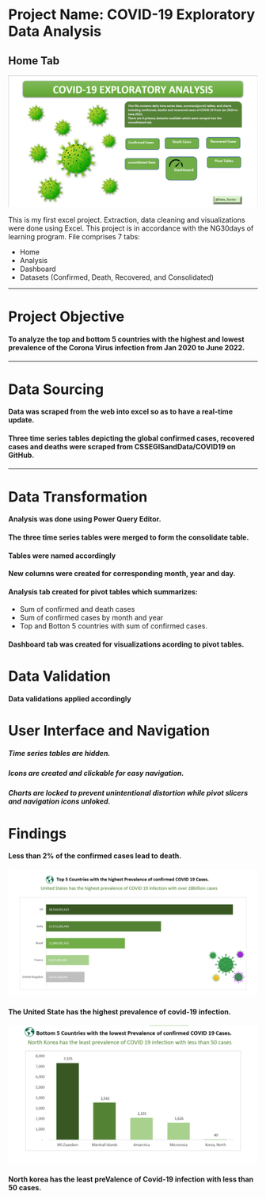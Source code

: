 # Project Name: COVID-19 Exploratory Data Analysis
## Home Tab
![Home Page](covid-home.png)

This is my first excel project. Extraction, data cleaning and visualizations were done using Excel.
This project is in accordance with the NG30days of learning program. 
File comprises 7 tabs:
- Home
- Analysis
- Dashboard
- Datasets (Confirmed, Death, Recovered, and Consolidated)

------
# Project Objective

#### To analyze the top and bottom 5 countries with the highest and lowest prevalence of the Corona Virus infection from Jan 2020 to June 2022.

----
# Data Sourcing
#### Data was scraped from the web into excel so as to have a real-time update.
#### Three time series tables depicting the global confirmed cases, recovered cases and deaths were scraped from CSSEGISandData/COVID19 on GitHub.

-------
# Data Transformation
#### Analysis was done using Power Query Editor.
#### The three time series tables were merged to form the consolidate table.
#### Tables were named accordingly
#### New columns were created for corresponding month, year and day.
#### Analysis tab created for pivot tables which summarizes:
- Sum of confirmed and death cases
- Sum of confirmed cases by month and year
- Top and Botton 5 countries with sum of confirmed cases.

#### Dashboard tab was created for visualizations acording to pivot tables.

# Data Validation
#### Data validations applied accordingly

# User Interface and Navigation
##### Time series tables are hidden.
##### Icons are created and clickable for easy navigation.
##### Charts are locked to prevent unintentional distortion while pivot slicers and navigation icons unloked.

# Findings 
#### Less than 2% of the confirmed cases lead to death.

![](Top5.png)
#### The United State has the highest prevalence of covid-19 infection.
![](Bottom5.png)
#### North korea has the least preValence of Covid-19 infection with less than 50 cases.
